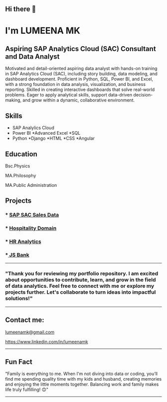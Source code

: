 ## Hi there 👋

<!--
**lumeenabdul/lumeenabdul** is a ✨ _special_ ✨ repository because its `README.md` (this file) appears on your GitHub profile.

Here are some ideas to get you started:

- 🔭 I’m currently working on ...
- 🌱 I’m currently learning ...
- 👯 I’m looking to collaborate on ...
- 🤔 I’m looking for help with ...
- 💬 Ask me about ...
- 📫 How to reach me: ...
- 😄 Pronouns: ...
- ⚡ Fun fact: ...
-->
# I'm LUMEENA MK
## Aspiring SAP Analytics Cloud (SAC) Consultant and Data Analyst
 
Motivated and detail-oriented aspiring data analyst with hands-on training in SAP Analytics Cloud (SAC), including story building, data modeling, and dashboard development. Proficient in Python, SQL, Power BI, and Excel, with a strong foundation in data analysis, visualization, and business reporting. Skilled in creating interactive dashboards that solve real-world problems. Eager to apply analytical skills, support data-driven decision-making, and grow within a dynamic, collaborative environment.



## Skills
* SAP Analylics Cloud 
* Power BI  *Advanced Excel  *SQL  
* Python  *Django  *HTML  *CSS  *Angular
## Education 
Bsc.Physics   

MA.Philosophy

MA.Public Administration 

## Projects

### * <a href="https://github.com/lumeenabdul/SAP-SAC-Project.git"> SAP SAC Sales Data </a>
### * <a href="https://github.com/lumeenabdul/Hotel-Insights-Power-BI.git"> Hospitality Domain </a>

### * <a href="https://github.com/lumeenabdul/HR-analytics-PowerBI.git"> HR Analytics  </a>
### *<a href="https://github.com/lumeenabdul/JS-Bank-dashboard.git"> JS Bank  </a> 
 

---

### "Thank you for reviewing my portfolio repository. I am excited about opportunities to contribute, learn, and grow in the field of data analytics. Feel free to connect with me or explore my projects further. Let's collaborate to turn ideas into impactful solutions!"


---

## Contact me:

lumeenamk@gmail.com

https://www.linkedin.com/in/lumeenamk


---



## Fun Fact

"Family is everything to me. When I'm not diving into data or coding, you’ll find me spending quality time with my kids and husband, creating memories and enjoying the little moments together. Balancing work and family makes life truly fulfilling! 😊"



------
